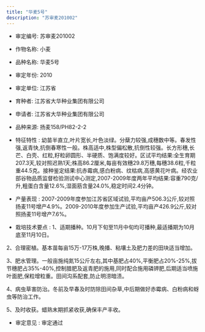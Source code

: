 ```yaml
---
title: "华麦5号"
description: "苏审麦201002"
---
```

* 审定编号:  苏审麦201002

*  作物名称:  小麦

*  品种名称:  华麦5号

*  审定年份:  2010

*  审定单位:  江苏省

* 育种者:  江苏省大华种业集团有限公司

*  申请者:  江苏省大华种业集团有限公司

*  品种来源:  扬麦158/PH82-2-2

*  特征特性 : 
幼苗半直立,叶片宽长,叶色淡绿。分蘖力较强,成穗数中等。春发性强,返青快,抗倒春寒性一般。株高适中,株型偏松散,抗倒性较强。长方形穗,长芒、白壳、红粒,籽粒卵圆形、半硬质、饱满度较好。区试平均结果:全生育期207.3天,较对照迟熟1天;株高86.2厘米,每亩有效穗29.8万穗,每穗38.6粒,千粒重44.5克。接种鉴定结果:抗赤霉病,感白粉病、纹枯病,高感黄花叶病。经农业部谷物品质监督检验测试中心测定,2007-2009年度两年平均结果:容重790克/升,粗蛋白含量12.6%,湿面筋含量24.0%,稳定时间2.4分钟。
 
*  产量表现 : 
2007-2009年度参加江苏省区域试验,平均亩产506.3公斤,较对照扬麦11号增产4.9%。2009-2010年度参加生产试验,平均亩产426.9公斤,较对照扬麦11号增产7.6%。

*  栽培技术要点 : 
1、适期播种。10月下旬至11月中旬均可播种,最适播期为10月底至11月10日。
2、合理密植。基本苗每亩15万-17万株,晚播、粘壤土及肥力差的田块适当增加。
3、肥水管理。一般亩施纯氮15公斤左右,其中基肥占40%,平衡肥占20%-25%,拔节穗肥占35%-40%,控制腊肥及返青肥的施用,同时配合施用磷钾肥,后期适当喷施叶面肥,保粒增粒重。田间沟系配套,防止明涝暗渍。
4、病虫草害防治。冬前及早春及时防除田间杂草,中后期做好赤霉病、白粉病和蚜虫等防治工作。
5、及时收获。蜡熟末期抓紧收获,确保丰产丰收。


*  审定意见 : 
审定通过
